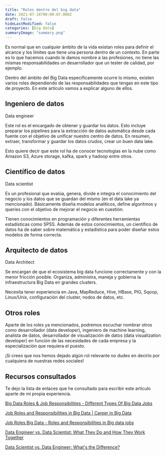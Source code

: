 ```yaml
---
title: "Roles dentro del big data"
date: 2021-07-16T00:00:07.000Z
draft: false
hideLastModified: false
categories: [big data]
summaryImage: "summary.png"
---
```


Es normal que en cualquier ámbito de la vida existan roles para definir el alcance y los límites que tiene una persona dentro de un contexto. En parte es lo que hacemos cuando le damos nombre a las profesiones, no tiene las mismas responsabilidades un desarrollador que un tester de calidad, por ejemplo.

Dentro del ámbito del Big Data específicamente ocurre lo mismo, existen varios roles dependiendo de las responsabilidades que tengas en este tipo de proyecto. En este artículo vamos a explicar alguno de ellos.

## Ingeniero de datos

Data engineer

Este rol es el encargado de obtener y guardar los datos. Esto incluye preparar los pipelines para la extracción de datos automática desde cada fuente con el objetivo de unificar nuestro centro de datos. En resumen, extraer, transformar y guardar los datos crudos, crear un buen data lake.

Esto quiere decir que este rol ha de conocer tecnologías en la nube como Amazon S3, Azure storage, kafka, spark y hadoop entre otros.

## Científico de datos

Data scientist

Es un profesional que evalúa, genera, divide e integra el conocimiento del negocio y los datos que se guardan del mismo (en el data lake ya mencionado). Básicamente diseña modelos analíticos, define algoritmos y queries con el objetivo de mejorar el negocio en cuestión.

Tienen conocimientos en programación y diferentes herramientas estadísticas como SPSS. Además de estos conocimientos, un científico de datos ha de saber sobre matemática y estadística para poder diseñar estos modelos de forma correcta.

## Arquitecto de datos

Data Architect

Se encargan de que el ecosistema big data funcione correctamente y con la menor fricción posible.  Organiza, administra, maneja y gobierna la infraestructura Big Data en grandes clusters.

Necesita tener experiencia en Java, MapReduce, Hive, HBase, PIG, Sqoop, Linux/Unix, configuración del cluster, nodos de datos, etc.

## Otros roles

Aparte de los roles ya mencionados, podremos escuchar nombrar otros como desarrollador (data developer), ingeniero de machine learning, analista de datos, desarrollador de visualización de datos (data visualization developer) en función de las necesidades de cada empresa y la especialización que requiera el puesto.

¡Si crees que nos hemos dejado algún rol relevante no dudes en decirlo por cualquiera de nuestras redes sociales!

## Recursos consultados

Te dejo la lista de enlaces que he consultado para escribir este artículo aparte de mi propia experiencia.

[Big Data Roles & Job Responsibilities - Different Types Of Big Data Jobs](https://codingcompiler.com/big-data-job-roles-responsibilities/)

[Job Roles and Responsibilities in Big Data | Career in Big Data](https://blog.imarticus.org/job-roles-and-responsibilities-in-big-data/)

[Job Roles Big Data - Roles and Responsibilities in Big data jobs](https://www.rcvacademy.com/job-roles-big-data/)

[Data Engineer vs. Data Scientist: What They Do and How They Work Together](https://builtin.com/data-science/data-scientist-vs-data-engineer)

[Data Scientist vs. Data Engineer: What's the Difference?](https://careerfoundry.com/en/blog/data-analytics/data-scientist-vs-data-engineer/)
